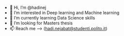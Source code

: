 - 👋 Hi, I’m @hadinej
- 👀 I’m interested in Deep learning and Machine learning
- 🌱 I’m currently learning Data Science skills
- 💞️ I’m looking for Masters thesis
- 📫 Reach me --> (hadi.nejabat@studenti.polito.it)

<!---
hadinej/hadinej is a ✨ special ✨ repository because its `README.md` (this file) appears on your GitHub profile.
You can click the Preview link to take a look at your changes.
--->
